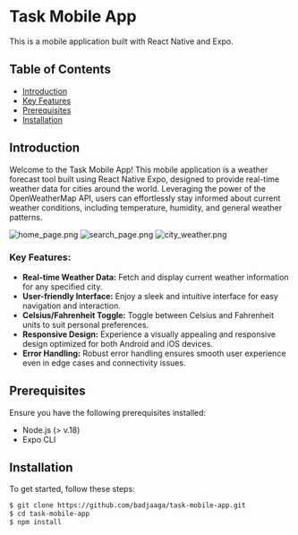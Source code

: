 # Task Mobile App

This is a mobile application built with React Native and Expo.

## Table of Contents
- [Introduction](#introduction)
- [Key Features](#features)
- [Prerequisites](#prerequisites)
- [Installation](#installation)

## Introduction

Welcome to the Task Mobile App! This mobile application is a weather forecast tool built using React Native Expo, designed to provide real-time weather data for cities around the world. Leveraging the power of the OpenWeatherMap API, users can effortlessly stay informed about current weather conditions, including temperature, humidity, and general weather patterns.

![home_page.png](docs%2Fhome_page.png)
![search_page.png](docs%2Fsearch_page.png)
![city_weather.png](docs%2Fcity_weather.png)

### Key Features:

- **Real-time Weather Data:** Fetch and display current weather information for any specified city.
- **User-friendly Interface:** Enjoy a sleek and intuitive interface for easy navigation and interaction.
- **Celsius/Fahrenheit Toggle:** Toggle between Celsius and Fahrenheit units to suit personal preferences.
- **Responsive Design:** Experience a visually appealing and responsive design optimized for both Android and iOS devices.
- **Error Handling:** Robust error handling ensures smooth user experience even in edge cases and connectivity issues.


## Prerequisites

Ensure you have the following prerequisites installed:

- Node.js (> v.18)
- Expo CLI

## Installation

To get started, follow these steps:

```bash
$ git clone https://github.com/badjaaga/task-mobile-app.git
$ cd task-mobile-app
$ npm install
